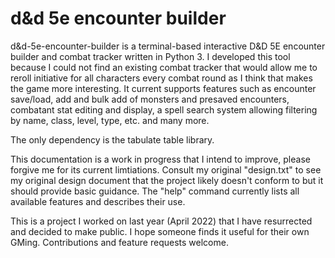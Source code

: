 # d&d 5e encounter builder

d&d-5e-encounter-builder is a terminal-based interactive D&D 5E encounter builder and combat tracker written in Python 3. I developed this tool because I could not find an existing combat tracker that would allow me to reroll initiative for all characters every combat round as I think that makes the game more interesting. It current supports features such as encounter save/load, add and bulk add of monsters and presaved encounters, combatant stat editing and display, a spell search system allowing filtering by name, class, level, type, etc. and many more.

The only dependency is the tabulate table library.
 
This documentation is a work in progress that I intend to improve, please forgive me for its current limtiations. Consult my original "design.txt" to see my original design document that the project likely doesn't conform to but it should provide basic guidance. The "help" command currently lists all available features and describes their use. 

This is a project I worked on last year (April 2022) that I have resurrected and decided to make public. I hope someone finds it useful for their own GMing. Contributions and feature requests welcome.
